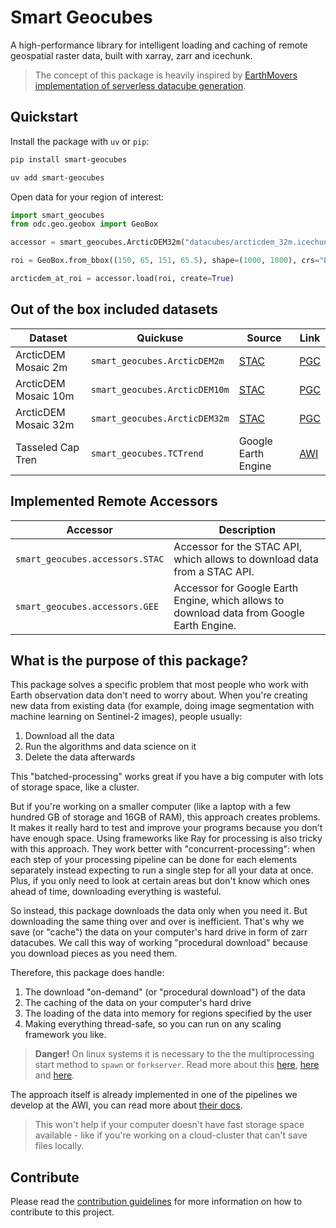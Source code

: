 # Smart Geocubes

A high-performance library for intelligent loading and caching of remote geospatial raster data, built with xarray, zarr and icechunk.

> The concept of this package is heavily inspired by [EarthMovers implementation of serverless datacube generation](https://earthmover.io/blog/serverless-datacube-pipeline).

## Quickstart

Install the package with `uv` or `pip`:

```sh
pip install smart-geocubes
```

```sh
uv add smart-geocubes
```

Open data for your region of interest:

```python
import smart_geocubes
from odc.geo.geobox import GeoBox

accessor = smart_geocubes.ArcticDEM32m("datacubes/arcticdem_32m.icechunk")

roi = GeoBox.from_bbox((150, 65, 151, 65.5), shape=(1000, 1000), crs="EPSG:4326")

arcticdem_at_roi = accessor.load(roi, create=True)
```

## Out of the box included datasets

| Dataset              | Quickuse                      | Source                                   | Link                                                                         |
| -------------------- | ----------------------------- | ---------------------------------------- | ---------------------------------------------------------------------------- |
| ArcticDEM Mosaic 2m  | `smart_geocubes.ArcticDEM2m`  | [STAC](https://stac.pgc.umn.edu/api/v1/) | [PGC](https://www.pgc.umn.edu/data/arcticdem/)                               |
| ArcticDEM Mosaic 10m | `smart_geocubes.ArcticDEM10m` | [STAC](https://stac.pgc.umn.edu/api/v1/) | [PGC](https://www.pgc.umn.edu/data/arcticdem/)                               |
| ArcticDEM Mosaic 32m | `smart_geocubes.ArcticDEM32m` | [STAC](https://stac.pgc.umn.edu/api/v1/) | [PGC](https://www.pgc.umn.edu/data/arcticdem/)                               |
| Tasseled Cap Tren    | `smart_geocubes.TCTrend`      | Google Earth Engine                      | [AWI](https://apgc.awi.de/dataset/pan-arctic-vis-landscape-change-2003-2022) |

## Implemented Remote Accessors

| Accessor                        | Description                                                                               |
| ------------------------------- | ----------------------------------------------------------------------------------------- |
| `smart_geocubes.accessors.STAC` | Accessor for the STAC API, which allows to download data from a STAC API.                 |
| `smart_geocubes.accessors.GEE`  | Accessor for Google Earth Engine, which allows to download data from Google Earth Engine. |

## What is the purpose of this package?

This package solves a specific problem that most people who work with Earth observation data don't need to worry about.
When you're creating new data from existing data (for example, doing image segmentation with machine learning on Sentinel-2 images), people usually:

1. Download all the data
2. Run the algorithms and data science on it
3. Delete the data afterwards

This "batched-processing" works great if you have a big computer with lots of storage space, like a cluster.

But if you're working on a smaller computer (like a laptop with a few hundred GB of storage and 16GB of RAM), this approach creates problems.
It makes it really hard to test and improve your programs because you don't have enough space.
Using frameworks like Ray for processing is also tricky with this approach.
They work better with "concurrent-processing": when each step of your processing pipeline can be done for each elements separately instead expecting to run a single step for all your data at once.
Plus, if you only need to look at certain areas but don't know which ones ahead of time, downloading everything is wasteful.

So instead, this package downloads the data only when you need it. But downloading the same thing over and over is inefficient. That's why we save (or "cache") the data on your computer's hard drive in form of zarr datacubes.
We call this way of working "procedural download" because you download pieces as you need them.

Therefore, this package does handle:

1. The download "on-demand" (or "procedural download") of the data
2. The caching of the data on your computer's hard drive
3. The loading of the data into memory for regions specified by the user
4. Making everything thread-safe, so you can run on any scaling framework you like.

> **Danger!**
> On linux systems it is necessary to the the multiprocessing start method to `spawn` or `forkserver`.
> Read more about this [here](https://icechunk.io/en/latest/icechunk-python/parallel/#uncooperative-distributed-writes), [here](https://github.com/earth-mover/icechunk/discussions/802) and [here](https://docs.pola.rs/user-guide/misc/multiprocessing/).

The approach itself is already implemented in one of the pipelines we develop at the AWI, you can read more about [their docs](https://awi-response.github.io/darts-nextgen/latest/dev/auxiliary/#procedural-download).

> This won't help if your computer doesn't have fast storage space available - like if you're working on a cloud-cluster that can't save files locally.

## Contribute

Please read the [contribution guidelines](docs/contribute.md) for more information on how to contribute to this project.
